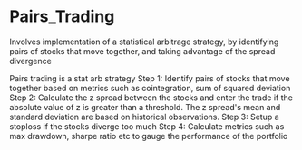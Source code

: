 # Pairs_Trading
Involves implementation of a statistical arbitrage strategy, by identifying pairs of stocks that move together, and taking advantage of the spread divergence

Pairs trading is a stat arb strategy
Step 1: Identify pairs of stocks that move together based on metrics such as cointegration, sum of squared deviation
Step 2: Calculate the z spread between the stocks and enter the trade if the absolute value of z is greater than a threshold. The z spread's mean and standard deviation are based on historical observations.
Step 3: Setup a stoploss if the stocks diverge too much
Step 4: Calculate metrics such as max drawdown, sharpe ratio etc to gauge the performance of the portfolio
